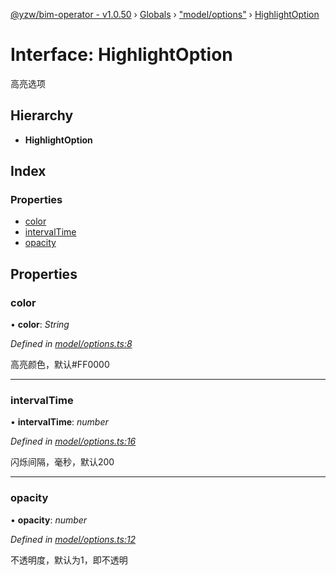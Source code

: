 [@yzw/bim-operator - v1.0.50](../README.md) › [Globals](../globals.md) › ["model/options"](../modules/_model_options_.md) › [HighlightOption](_model_options_.highlightoption.md)

# Interface: HighlightOption

高亮选项

## Hierarchy

* **HighlightOption**

## Index

### Properties

* [color](_model_options_.highlightoption.md#color)
* [intervalTime](_model_options_.highlightoption.md#intervaltime)
* [opacity](_model_options_.highlightoption.md#opacity)

## Properties

###  color

• **color**: *String*

*Defined in [model/options.ts:8](https://github.com/youkaisteve/bim-operator/blob/902514b/src/model/options.ts#L8)*

高亮颜色，默认#FF0000

___

###  intervalTime

• **intervalTime**: *number*

*Defined in [model/options.ts:16](https://github.com/youkaisteve/bim-operator/blob/902514b/src/model/options.ts#L16)*

闪烁间隔，毫秒，默认200

___

###  opacity

• **opacity**: *number*

*Defined in [model/options.ts:12](https://github.com/youkaisteve/bim-operator/blob/902514b/src/model/options.ts#L12)*

不透明度，默认为1，即不透明
